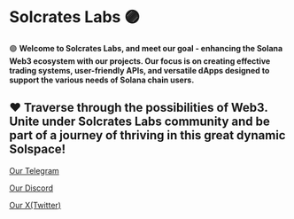 # Solcrates Labs 🟣

🟣 **Welcome to Solcrates Labs, and meet our goal - enhancing the Solana Web3 ecosystem with our projects. Our focus is on creating effective trading systems, user-friendly APIs, and versatile dApps designed to support the various needs of Solana chain users.** 

## ❤️ Traverse through the possibilities of Web3. Unite under Solcrates Labs community and be part of a journey of thriving in this great dynamic Solspace!

[Our Telegram](https://t.me/solcrateslabs)

[Our Discord](https://discord.gg/ySvyXEFZAK)

[Our X(Twitter)](https://x.com/solcrateslabs)
